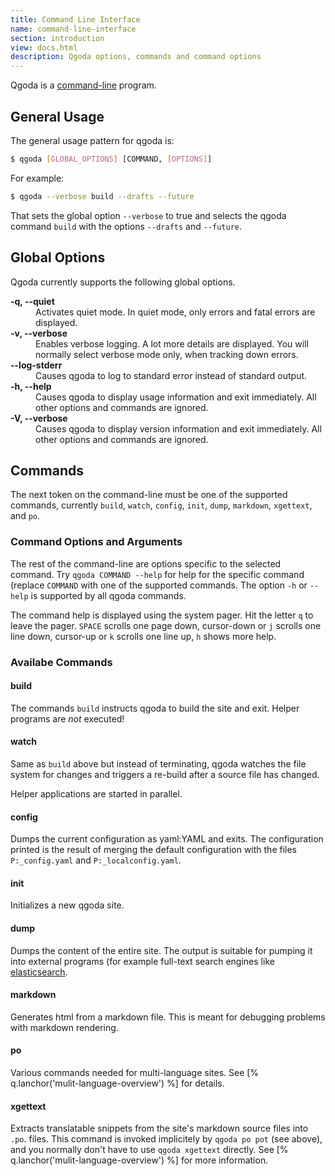 ```yaml
---
title: Command Line Interface
name: command-line-interface
section: introduction
view: docs.html
description: Qgoda options, commands and command options
---
```

Qgoda is a [command-line](http://www.guido-flohr.net/command-line/) program.
<qgoda-toc/>

## General Usage

The general usage pattern for qgoda is:

```bash
$ qgoda [GLOBAL_OPTIONS] [COMMAND, [OPTIONS]]
```

For example:

```bash
$ qgoda --verbose build --drafts --future
```

That sets the global option `--verbose` to true and selects the qgoda command `build` with the options `--drafts` and `--future`.

## Global Options

Qgoda currently supports the following global options.

<dl>
  <dt><strong>-q, --quiet</strong></dt>
  <dd>Activates quiet mode.  In quiet mode, only errors and fatal errors are displayed.</dd>

  <dt><strong>-v, --verbose</strong></dt>
  <dd>Enables verbose logging.  A lot more details are displayed.  You will normally select verbose mode only, when tracking down errors.</dd>

  <dt><strong>--log-stderr</strong></dt>
  <dd>Causes qgoda to log to standard error instead of standard output.</dd>

  <dt><strong>-h, --help</strong></dt>
  <dd>Causes qgoda to display usage information and exit immediately.  All other options and commands are ignored.</dd>

  <dt><strong>-V, --verbose</strong></dt>
  <dd>Causes qgoda to display version information and exit immediately.  All other options and commands are ignored.</dd>
</dl>

## Commands

The next token on the command-line must be one of the supported commands, currently `build`, `watch`, `config`, `init`, `dump`, `markdown`, `xgettext`, and `po`.

### Command Options and Arguments

The rest of the command-line are options specific to the selected command.  Try `qgoda COMMAND --help` for help for the specific command (replace `COMMAND` with one of the supported commands.  The option `-h` or `--help` is supported by all qgoda commands.

The command help is displayed using the system pager.  Hit the letter `q` to leave the pager.  `SPACE` scrolls one page down, cursor-down or `j` scrolls one line down, cursor-up or `k` scrolls one line up, `h` shows more help.

### Availabe Commands

<!--QGODA-NO-XGETTEXT-->
#### build
<!--/QGODA-NO-XGETTEXT-->

The commands `build` instructs qgoda to build the site and exit.  Helper programs are *not* executed!

<!--QGODA-NO-XGETTEXT-->
#### watch
<!--/QGODA-NO-XGETTEXT-->

Same as `build` above but instead of terminating, qgoda watches the file system for changes and triggers a re-build after a source file has changed.

Helper applications are started in parallel.

<!--QGODA-NO-XGETTEXT-->
#### config
<!--/QGODA-NO-XGETTEXT-->

Dumps the current configuration as <q-term>yaml:YAML</q-term> and exits.  The configuration printed is the result of merging the default configuration with the files `P:_config.yaml` and `P:_localconfig.yaml`.

<!--QGODA-NO-XGETTEXT-->
#### init
<!--/QGODA-NO-XGETTEXT-->

Initializes a new qgoda site.

<!--QGODA-NO-XGETTEXT-->
#### dump
<!--/QGODA-NO-XGETTEXT-->

Dumps the content of the entire site.  The output is suitable for pumping it into external programs (for example full-text search engines like [elasticsearch](https://www.elastic.co/).

<!--QGODA-NO-XGETTEXT-->
#### markdown
<!--/QGODA-NO-XGETTEXT-->

Generates <q-term>html</q-term> from a <q-term>markdown</q-term> file.  This is meant for debugging problems with markdown rendering.

<!--QGODA-NO-XGETTEXT-->
#### po
<!--/QGODA-NO-XGETTEXT-->

Various commands needed for multi-language sites.  See [% q.lanchor('mulit-language-overview') %] for details.

<!--QGODA-NO-XGETTEXT-->
#### xgettext
<!--/QGODA-NO-XGETTEXT-->

Extracts translatable snippets from the site's markdown source files into `.po`. files.  This command is invoked implicitely by `qgoda po pot` (see above), and you normally don't have to use `qgoda xgettext` directly.  See [% q.lanchor('mulit-language-overview') %] for more information.
